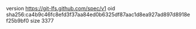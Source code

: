 version https://git-lfs.github.com/spec/v1
oid sha256:ca4b9c46fc8efd3f37aa84ed0b6325df87aac1d8ea927ad897d8918ef25b9bf0
size 3377
